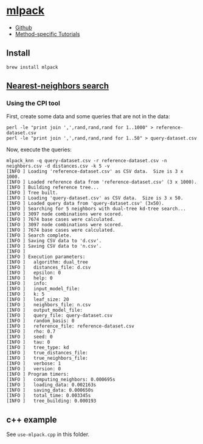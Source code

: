 # [mlpack][]

- [Github][]
- [Method-specific Tutorials][]

[mlpack]: https://www.mlpack.org
[Github]: https://github.com/mlpack/mlpack
[Method-specific Tutorials]: https://www.mlpack.org/doc/mlpack-3.2.2/cli_documentation.html#method-specific-tutorials


## Install


    brew install mlpack


## [Nearest-neighbors search][]

[Nearest-neighbors search]: https://www.mlpack.org/doc/mlpack-3.2.2/doxygen/nstutorial.html



### Using the CPI tool

First, create some data and some queries that are not in the data:


    perl -le "print join ',',rand,rand,rand for 1..1000" > reference-dataset.csv
    perl -le "print join ',',rand,rand,rand for 1..50" > query-dataset.csv


Now, execute the queries:


    mlpack_knn -q query-dataset.csv -r reference-dataset.csv -n neighbors.csv -d distances.csv -k 5 -v
    [INFO ] Loading 'reference-dataset.csv' as CSV data.  Size is 3 x 1000.
    [INFO ] Loaded reference data from 'reference-dataset.csv' (3 x 1000).
    [INFO ] Building reference tree...
    [INFO ] Tree built.
    [INFO ] Loading 'query-dataset.csv' as CSV data.  Size is 3 x 50.
    [INFO ] Loaded query data from 'query-dataset.csv' (3x50).
    [INFO ] Searching for 5 neighbors with dual-tree kd-tree search...
    [INFO ] 3097 node combinations were scored.
    [INFO ] 7674 base cases were calculated.
    [INFO ] 3097 node combinations were scored.
    [INFO ] 7674 base cases were calculated.
    [INFO ] Search complete.
    [INFO ] Saving CSV data to 'd.csv'.
    [INFO ] Saving CSV data to 'n.csv'.
    [INFO ]
    [INFO ] Execution parameters:
    [INFO ]   algorithm: dual_tree
    [INFO ]   distances_file: d.csv
    [INFO ]   epsilon: 0
    [INFO ]   help: 0
    [INFO ]   info:
    [INFO ]   input_model_file:
    [INFO ]   k: 5
    [INFO ]   leaf_size: 20
    [INFO ]   neighbors_file: n.csv
    [INFO ]   output_model_file:
    [INFO ]   query_file: query-dataset.csv
    [INFO ]   random_basis: 0
    [INFO ]   reference_file: reference-dataset.csv
    [INFO ]   rho: 0.7
    [INFO ]   seed: 0
    [INFO ]   tau: 0
    [INFO ]   tree_type: kd
    [INFO ]   true_distances_file:
    [INFO ]   true_neighbors_file:
    [INFO ]   verbose: 1
    [INFO ]   version: 0
    [INFO ] Program timers:
    [INFO ]   computing_neighbors: 0.000695s
    [INFO ]   loading_data: 0.002163s
    [INFO ]   saving_data: 0.000650s
    [INFO ]   total_time: 0.003345s
    [INFO ]   tree_building: 0.000193


## c++ example

See `use-mlpack.cpp` in this folder.
